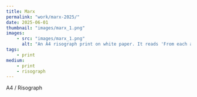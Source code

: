 ```yaml
---
title: Marx
permalink: "work/marx-2025/"
date: 2025-06-01
thumbnail: "images/marx_1.png"
images:
    - src: "images/marx_1.png"
      alt: "An A4 risograph print on white paper. It reads 'From each according to their ability, to each according to their need' in red text."
tags: 
    - print
medium: 
    - print
    - risograph
---
```


A4 / Risograph